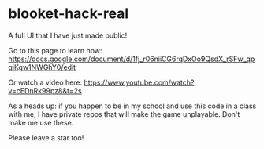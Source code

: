 # blooket-hack-real
A full UI that I have just made public!


Go to this page to learn how: https://docs.google.com/document/d/1fj_r06niiCG6rqDxOo9QsdX_rSFw_qpqiKgw1NWGhY0/edit

Or watch a video here: https://www.youtube.com/watch?v=cEDnRk99pz8&t=2s

As a heads up: if you happen to be in my school and use this code in a class with me, I have private repos that will make the game unplayable. Don't make me use these.

Please leave a star too!
